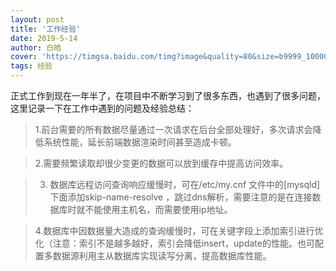 ```yaml
---
layout: post
title: '工作经验'
date: 2019-5-14
author: 白皓
cover: 'https://timgsa.baidu.com/timg?image&quality=80&size=b9999_10000&sec=1557809191437&di=ed2d97f52e38d56713067b044f189633&imgtype=0&src=http%3A%2F%2Fimage2.cnpp.cn%2Fupload%2Fimages%2F20150721%2F15134727189_1920x1200.jpg'
tags: 经验 
---
```

  
  正式工作到现在一年半了，在项目中不断学习到了很多东西，也遇到了很多问题，这里记录一下在工作中遇到的问题及经验总结：

>  1.前台需要的所有数据尽量通过一次请求在后台全部处理好，多次请求会降低系统性能，延长前端数据渲染时间甚至造成卡顿。

>  2.需要频繁读取却很少变更的数据可以放到缓存中提高访问效率。

>  3. 数据库远程访问查询响应缓慢时，可在/etc/my.cnf 文件中的[mysqld] 下面添加skip-name-resolve ，跳过dns解析，需要注意的是在连接数据库时就不能使用主机名，而需要使用ip地址。

>  4.数据库中因数据量大造成的查询缓慢时，可在关键字段上添加索引进行优化（注意：索引不是越多越好，索引会降低insert，update的性能。也可配置多数据源利用主从数据库实现读写分离，提高数据库性能。
